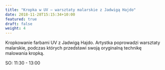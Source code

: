 ```yaml
---
title: "Kropka w UV – warsztaty malarskie z Jadwigą Hajdo"
date: 2018-11-28T15:15:34+10:00
featured: true
draft: false
weight: 4
---
```


Kropkowanie farbami UV z Jadwigą Hajdo. Artystka poprowadzi warsztaty malarskie, podczas których przedstawi swoją oryginalną technikę malowania kropką.

SO: 11:30 - 13:00
